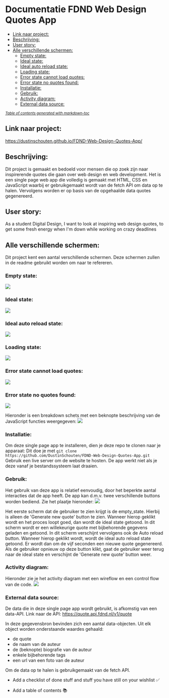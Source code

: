 # Documentatie FDND Web Design Quotes App

- [Link naar project:](#link-naar-project-)
- [Beschrijving:](#beschrijving-)
- [User story:](#user-story-)
- [Alle verschillende schermen:](#alle-verschillende-schermen-)
  * [Empty state:](#empty-state-)
  * [Ideal state:](#ideal-state-)
  * [Ideal auto reload state:](#ideal-auto-reload-state-)
  * [Loading state:](#loading-state-)
  * [Error state cannot load quotes:](#error-state-cannot-load-quotes-)
  * [Error state no quotes found:](#error-state-no-quotes-found-)
  * [Installatie:](#installatie-)
  * [Gebruik:](#gebruik-)
  * [Activity diagram:](#activity-diagram-)
  * [External data source:](#external-data-source-)

<small><i><a href='http://ecotrust-canada.github.io/markdown-toc/'>Table of contents generated with markdown-toc</a></i></small>


## Link naar project:
https://dustinschouten.github.io/FDND-Web-Design-Quotes-App/

## Beschrijving:
Dit project is gemaakt en bedoeld voor mensen die op zoek zijn naar inspirerende quotes die gaan over web design en web development. Het is een single page web app die volledig is gemaakt met HTML, CSS en JavaScript waarbij er gebruikgemaakt wordt van de fetch API om data op te halen. Vervolgens worden er op basis van de opgehaalde data quotes gegenereerd.

## User story: 
As a student Digital Design, I want to look at inspiring web design quotes, to get some fresh energy when I'm down while working on crazy deadlines

## Alle verschillende schermen:
Dit project kent een aantal verschillende schermen. Deze schermen zullen in de readme gebruikt worden om naar te refereren.

### Empty state:
![](projectbeschrijving_images/empty_state_new.png)

### Ideal state:
![](projectbeschrijving_images/ideal_state_new.png)

### Ideal auto reload state:
![](projectbeschrijving_images/ideal_auto_reload_state_new.png)

### Loading state:
![](projectbeschrijving_images/loading_state_new.png)

### Error state cannot load quotes:
![](projectbeschrijving_images/error_state_cannot_load_quotes_new.png)

### Error state no quotes found:
![](projectbeschrijving_images/error_state_no_quotes_found_new.png)

Hieronder is een breakdown schets met een beknopte beschrijving van de JavaScript functies weergegeven:
![](projectbeschrijving_images/javascript_api_breakdown.png)

### Installatie:
Om deze single page app te installeren, dien je deze repo te clonen naar je apparaat:
Dit doe je met `git clone https://github.com/DustinSchouten/FDND-Web-Design-Quotes-App.git`
Gebruik een live server om de website te hosten. De app werkt niet als je deze vanaf je bestandssysteem laat draaien.

### Gebruik:
Het gebruik van deze app is relatief eenvoudig, door het beperkte aantal interacties dat de app heeft. De app kan d.m.v. twee verschillende buttons worden bediend. Zie het plaatje hieronder:
![](projectbeschrijving_images/buttons.png)

Het eerste scherm dat de gebruiker te zien krijgt is de empty_state. Hierbij is alleen de 'Generate new quote' button te zien. Wanneer hierop geklikt wordt en het proces loopt goed, dan wordt de ideal state getoond. In dit scherm wordt er een willekeurige quote met bijbehorende gegevens geladen en getoond. 
In dit scherm verschijnt vervolgens ook de Auto reload button. Wanneer hierop geklikt wordt, wordt de ideal auto reload state getoond. Er wordt dan om de vijf seconden een nieuwe quote gegenereerd. Als de gebruiker opnieuw op deze button klikt, gaat de gebruiker weer terug naar de ideal state en verschijnt de 'Generate new quote' button weer.

### Activity diagram:
Hieronder zie je het activity diagram met een wireflow en een control flow van de code.
![](projectbeschrijving_images/activity_diagram.png)

### External data source:
De data die in deze single page app wordt gebruikt, is afkomstig van een data-API.
Link naar de API: https://quote.api.fdnd.nl/v1/quote

In deze gegevensbron bevinden zich een aantal data-objecten. Uit elk object worden onderstaande waardes gehaald:
- de quote
- de naam van de auteur
- de (beknopte) biografie van de auteur
- enkele bijbehorende tags
- een url van een foto van de auteur

Om de data op te halen is gebruikgemaakt van de fetch API.



- Add a checklist of done stuff and stuff you have still on your wishlist ✅

- Add a table of contents 📚

